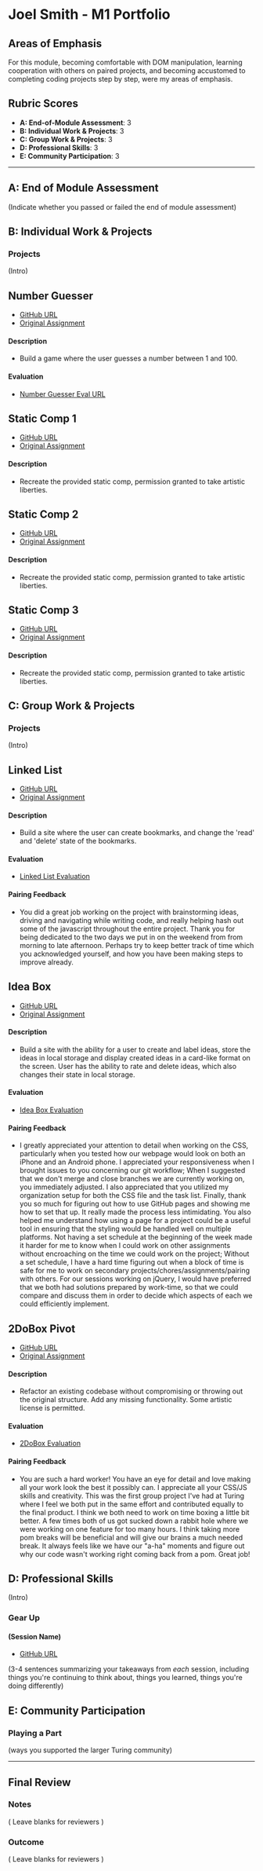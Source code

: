 # Joel Smith - M1 Portfolio

## Areas of Emphasis

For this module, becoming comfortable with DOM manipulation, learning cooperation with others on paired projects, and becoming accustomed to completing coding projects step by step, were my areas of emphasis. 

## Rubric Scores

* **A: End-of-Module Assessment**: 3
* **B: Individual Work & Projects**: 3
* **C: Group Work & Projects**: 3
* **D: Professional Skills**: 3
* **E: Community Participation**: 3

-----------------------

## A: End of Module Assessment

(Indicate whether you passed or failed the end of module assessment)


## B: Individual Work & Projects

### Projects

(Intro)


## Number Guesser

* [GitHub URL](https://github.com/JoelSmith123/number-guesser)
* [Original Assignment](http://frontend.turing.io/projects/number-guesser.html)

#### Description
* Build a game where the user guesses a number between 1 and 100.

#### Evaluation
* [Number Guesser Eval URL](https://github.com/turingschool/front-end-submissions-public/blob/master/1806/mod-1/number-guesser/joel-smith.md)


## Static Comp 1

* [GitHub URL](https://github.com/JoelSmith123/js-comp-challenge-1)
* [Original Assignment](http://frontend.turing.io/projects/m1-static-comp-1.html)

#### Description 
* Recreate the provided static comp, permission granted to take artistic liberties.


## Static Comp 2 

* [GitHub URL](https://github.com/JoelSmith123/js-comp-challenge-2)
* [Original Assignment](http://frontend.turing.io/projects/m1-static-comp-2.html)

#### Description
* Recreate the provided static comp, permission granted to take artistic liberties.


## Static Comp 3 

* [GitHub URL](https://github.com/JoelSmith123/js-comp-challenge-3)
* [Original Assignment](http://frontend.turing.io/projects/m1-static-comp-3.html)

#### Description
* Recreate the provided static comp, permission granted to take artistic liberties.


## C: Group Work & Projects

### Projects

(Intro)


## Linked List

* [GitHub URL](https://github.com/JoelSmith123/linked-list)
* [Original Assignment](http://frontend.turing.io/projects/linked-list.html)

#### Description
* Build a site where the user can create bookmarks, and change the 'read' and 'delete' state of the bookmarks.

#### Evaluation
* [Linked List Evaluation](https://github.com/turingschool/front-end-submissions-public/blob/master/1806/mod-1/linked-list/joel-justin.md)

#### Pairing Feedback 
* You did a great job working on the project with brainstorming ideas, driving and navigating while writing code, and really helping hash out some of the javascript throughout the entire project. Thank you for being dedicated to the two days we put in on the weekend from from morning to late afternoon. Perhaps try to keep better track of time which you acknowledged yourself, and how you have been making steps to improve already. 


## Idea Box 

* [GitHub URL](https://github.com/JoelSmith123/ideabox)
* [Original Assignment](http://frontend.turing.io/projects/ideabox.html)

#### Description 
* Build a site with the ability for a user to create and label ideas, store the ideas in local storage and display created ideas in a card-like format on the screen. User has the ability to rate and delete ideas, which also changes their state in local storage.

#### Evaluation
* [Idea Box Evaluation](https://github.com/turingschool/front-end-submissions-public/blob/master/1806/mod-1/idea-box/jessica-joel.md)

#### Pairing Feedback
* I greatly appreciated your attention to detail when working on the CSS, particularly when you tested how our webpage would look on both an iPhone and an Android phone. I appreciated your responsiveness when I brought issues to you concerning our git workflow; When I suggested that we don't merge and close branches we are currently working on, you immediately adjusted. I also appreciated that you utilized my organization setup for both the CSS file and the task list. Finally, thank you so much for figuring out how to use GitHub pages and showing me how to set that up. It really made the process less intimidating. You also helped me understand how using a page for a project could be a useful tool in ensuring that the styling would be handled well on multiple platforms. Not having a set schedule at the beginning of the week made it harder for me to know when I could work on other assignments without encroaching on the time we could work on the project; Without a set schedule, I have a hard time figuring out when a block of time is safe for me to work on secondary projects/chores/assignments/pairing with others. For our sessions working on jQuery, I would have preferred that we both had solutions prepared by work-time, so that we could compare and discuss them in order to decide which aspects of each we could efficiently implement.


## 2DoBox Pivot 

* [GitHub URL](https://github.com/JoelSmith123/2DoBox-Pivot)
* [Original Assignment](http://frontend.turing.io/projects/2DoBox-Pivot-Mod1.html)

#### Description 
* Refactor an existing codebase without compromising or throwing out the original structure. Add any missing functionality. Some artistic license is permitted.

#### Evaluation
* [2DoBox Evaluation](https://github.com/turingschool/front-end-submissions-public/blob/master/1806/mod-1/to-do-box/joel-laura.md)

#### Pairing Feedback
* You are such a hard worker! You have an eye for detail and love making all your work look the best it possibly can. I appreciate all your CSS/JS skills and creativity. This was the first group project I've had at Turing where I feel we both put in the same effort and contributed equally to the final product.  I think we both need to work on time boxing a little bit better. A few times both of us got sucked down a rabbit hole where we were working on one feature for too many hours. I think taking more pom breaks will be beneficial and will give our brains a much needed break. It always feels like we have our "a-ha" moments and figure out why our code wasn't working right coming back from a pom. Great job!


## D: Professional Skills
(Intro)

### Gear Up
#### (Session Name)

* [GitHub URL]()

(3-4 sentences summarizing your takeaways from _each_ session, including things you're continuing to think about, things you learned, things you're doing differently)

## E: Community Participation

### Playing a Part

(ways you supported the larger Turing community)

------------------

## Final Review

### Notes

( Leave blanks for reviewers )

### Outcome

( Leave blanks for reviewers )
